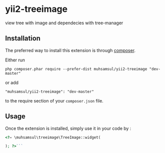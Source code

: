 yii2-treeimage
==============
view tree with image and dependecies with tree-manager

Installation
------------

The preferred way to install this extension is through [composer](http://getcomposer.org/download/).

Either run

```
php composer.phar require --prefer-dist muhsamsul/yii2-treeimage "dev-master"
```

or add

```
"muhsamsul/yii2-treeimage": "dev-master"
```

to the require section of your `composer.json` file.


Usage
-----

Once the extension is installed, simply use it in your code by  :

```php
<?= \muhsamsul\treeimage\TreeImage::widget(

); ?>```